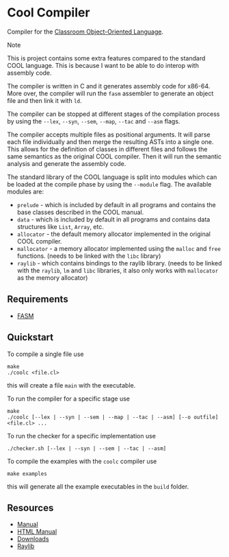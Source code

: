 # Cool Compiler

Compiler for the [Classroom Object-Oriented
Language](https://theory.stanford.edu/~aiken/software/cool/cool-manual.pdf).

> [!NOTE]
> This is project contains some extra features compared to the standard COOL
> language. This is because I want to be able to do interop with assembly code.

The compiler is written in C and it generates assembly code for x86-64. More
over, the compiler will run the `fasm` assembler to generate an object file and
then link it with `ld`.

The compiler can be stopped at different stages of the compilation process by
using the `--lex`, `--syn`, `--sem`, `--map`, `--tac` and `--asm` flags.

The compiler accepts multiple files as positional arguments. It will parse each
file individually and then merge the resulting ASTs into a single one. This
allows for the definition of classes in different files and follows the same
semantics as the original COOL compiler. Then it will run the semantic analysis
and generate the assembly code.

The standard library of the COOL language is split into modules which can be
loaded at the compile phase by using the `--module` flag. The available modules
are:
- `prelude` - which is included by default in all programs and contains the
  base classes described in the COOL manual.
- `data` - which is included by default in all programs and  contains data
  structures like `List`, `Array`, etc.
- `allocator` - the default memory allocator implemented in the original COOL
  compiler.
- `mallocator` - a memory allocator implemented using the `malloc` and `free`
  functions. (needs to be linked with the `libc` library)
- `raylib` - which contains bindings to the raylib library. (needs to be linked
  with the `raylib`, `lm` and `libc` libraries, it also only works with
  `mallocator` as the memory allocator)

## Requirements

- [FASM](https://flatassembler.net/)

## Quickstart

To compile a single file use

```console
make
./coolc <file.cl>
```

this will create a file `main` with the executable.

To run the compiler for a specific stage use

```console
make
./coolc [--lex | --syn | --sem | --map | --tac | --asm] [--o outfile] <file.cl> ...
```

To run the checker for a specific implementation use

```console
./checker.sh [--lex | --syn | --sem | --tac | --asm]
```

To compile the examples with the `coolc` compiler use

```console
make examples
```

this will generate all the example executables in the `build` folder.

## Resources

- [Manual](https://theory.stanford.edu/~aiken/software/cool/cool-manual.pdf)
- [HTML Manual](https://dijkstra.eecs.umich.edu/eecs483/crm/One%20Page.html)
- [Downloads](https://web.eecs.umich.edu/~weimerw/2015-4610/cool.html)
- [Raylib](https://www.raylib.com/)
